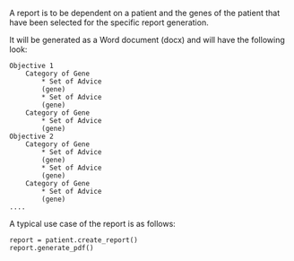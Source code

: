 A report is to be dependent on a patient and the genes of the patient that have been selected for the specific report generation.

It will be generated as a Word document (docx) and will have the following look:

```
Objective 1
	Category of Gene
		* Set of Advice
		(gene)
		* Set of Advice
		(gene)
	Category of Gene
		* Set of Advice
		(gene)
Objective 2
	Category of Gene
		* Set of Advice
		(gene)
		* Set of Advice
		(gene)
	Category of Gene
		* Set of Advice
		(gene)
....
```

A typical use case of the report is as follows:

```
report = patient.create_report()
report.generate_pdf()
```
